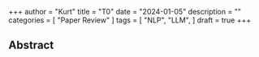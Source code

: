 +++
author = "Kurt"
title = "T0"
date = "2024-01-05"
description = ""
categories = [
    "Paper Review"
]
tags = [
    "NLP",
    "LLM",
]
draft = true
+++

## Abstract